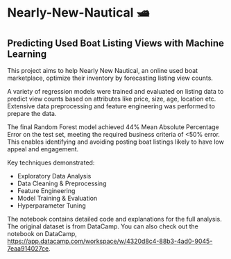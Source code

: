 # Nearly-New-Nautical 🛥️
## Predicting Used Boat Listing Views with Machine Learning
This project aims to help Nearly New Nautical, an online used boat marketplace, optimize their inventory by forecasting listing view counts.

A variety of regression models were trained and evaluated on listing data to predict view counts based on attributes like price, size, age, location etc. Extensive data preprocessing and feature engineering was performed to prepare the data.

The final Random Forest model achieved 44% Mean Absolute Percentage Error on the test set, meeting the required business criteria of <50% error. This enables identifying and avoiding posting boat listings likely to have low appeal and engagement.

Key techniques demonstrated:

- Exploratory Data Analysis
- Data Cleaning & Preprocessing
- Feature Engineering
- Model Training & Evaluation
- Hyperparameter Tuning

The notebook contains detailed code and explanations for the full analysis. The original dataset is from DataCamp. You can also check out the notebook on DataCamp, https://app.datacamp.com/workspace/w/4320d8c4-88b3-4ad0-9045-7eaa914027ce. 
